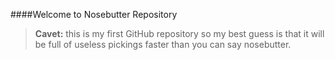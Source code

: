 ####Welcome to Nosebutter Repository
> **Cavet:** this is my first GitHub repository so my best guess is that it will be full of useless pickings faster than you can say nosebutter.

